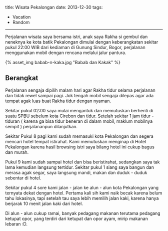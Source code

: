 title: Wisata Pekalongan
date: 2013-12-30
tags:
- Vacation
- Random
---
<!-- more -->
Perjalanan wisata saya bersama istri, anak saya Rakha si gembul dan neneknya ke kota batik Pekalongan dimulai dengan keberangkatan sekitar pukul 22:00 WIB dari kediaman di Gunung Sindur, Bogor, perjalanan menggunakan mobil dengan rencana melalui jalur pantura.

<!-- more -->
{% asset_img babab-n-kaka.jpg "Babab dan Kakak" %}

## Berangkat
Perjalanan sengaja dipilih malam hari agar Rakha tidur selama perjalanan dan tidak rewel sampai pagi. Jok tengah mobil sengaja dilepas agar ada tempat agak luas buat Rakha tidur dengan nyaman.

Sekitar pukul 02:00 saya mulai mengantuk dan memutuskan berhenti di suatu SPBU sebelum kota Cirebon dan tidur. Setelah sekitar 1 jam tidur - tiduran ( karena ga bisa tidur beneran di dalam mobil, maklum mobilnya sempit ) perjalananpun dilanjutkan.

Sekitar Pukul 8 pagi kami sudah memasuki kota Pekalongan dan segera mencari hotel tempat istirahat. Kami memutuskan menginap di Hotel Pekalongan karena hasil browsing istri saya bilang hotel ini cukup bagus dan murah.

Pukul 9 kami sudah sampai hotel dan bisa beristirahat, sedangkan saya tak lama kemudian langsung tertidur. Sekitar pukul 1 siang saya bangun dan merasa agak segar, saya langsung mandi, makan dan duduk - duduk sebentar di hotel.

Sekitar pukul 4 sore kami jalan - jalan ke alun - alun kota Pekalongan yang ternyata dekat dengan hotel. Pertama kali sih kami naik becak karena belum tahu lokasinya, tapi setelah tau saya lebih memilih jalan kaki, karena hanya berjarak 10 menit jalan kaki dari hotel.

Di alun - alun cukup ramai, banyak pedagang makanan terutama pedagang ketupat opor, yang terdiri dari ketupat dan opor ayam, mirip makanan lebaran :D.

